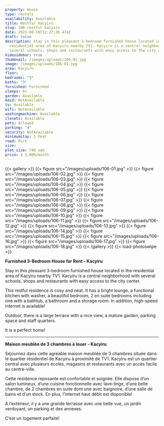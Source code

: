 ```yaml
---
property: House
type: rentals
availability: Available
title: Restful Kacyiru
slug: 106-restful-kacyiru
date: 2021-08-19T12:27:26.474Z
draft: false
description: Stay in this pleasant 3-bedroom furnished house located in the
  residential area of Kacyiru nearby TV1. Kacyiru is a central neighborhood with
  several schools, shops and restaurants with easy access to the city center.
hidesidebar: true
thumbnail: /images/uploads/106-01.jpg
image: /images/uploads/106-01.jpg
area: Kacyiru
floor: __
bedrooms: "3"
baths: "3"
furnished: Furnished
sleeps: 6+
garden: Available
maid: NotAvailable
tv: Available
wifi: NotAvailable
washingmachine: Available
closets: Available
pets: Allowed
parking: "4"
security: NotAvailable
minimumstay: 1 Year
road: Dirt
size: __
plot_size: 748 sqm
price: $ 1,000/month
---
```

{{< gallery >}}
{{< figure src="/images/uploads/106-01.jpg" >}}
{{< figure src="/images/uploads/106-02.jpg" >}}
{{< figure src="/images/uploads/106-03.jpg" >}}
{{< figure src="/images/uploads/106-04.jpg" >}}
{{< figure src="/images/uploads/106-05.jpg" >}}
{{< figure src="/images/uploads/106-06.jpg" >}}
{{< figure src="/images/uploads/106-07.jpg" >}}
{{< figure src="/images/uploads/106-08.jpg" >}}
{{< figure src="/images/uploads/106-09.jpg" >}}
{{< figure src="/images/uploads/106-10.jpg" >}}
{{< figure src="/images/uploads/106-11.jpg" >}}
{{< figure src="/images/uploads/106-12.jpg" >}}
{{< figure src="/images/uploads/106-13.jpg" >}}
{{< figure src="/images/uploads/106-14.jpg" >}}
{{< figure src="/images/uploads/106-15.jpg" >}}
{{< figure src="/images/uploads/106-16.jpg" >}}
{{< figure src="/images/uploads/106-17.jpg" >}}
{{< figure src="/images/uploads/106-18.jpg" >}}
{{< /gallery >}}
{{< load-photoswipe >}}

**Furnished 3-Bedroom House for Rent - Kacyiru**

Stay in this pleasant 3-bedroom furnished house located in the residential area of Kacyiru nearby TV1. Kacyiru is a central neighborhood with several schools, shops and restaurants with easy access to the city center.

This restful residence is cosy and neat. It has a bright lounge, a functional kitchen with washer, a beautiful bedroom, 2 en suite bedrooms including one with a bathtub, a bathroom and a storage room. In addition, high-speed internet is available!

Outdoor, there is a large terrace with a nice view, a mature garden, parking space and staff quarters.

It is a perfect home!

---

**Maison meublée de 3 chambres à louer - Kacyiru**

Séjournez dans cette agréable maison meublée de 3 chambres située dans le quartier résidentiel de Kacyiru à proximité de TV1. Kacyiru est un quartier central avec plusieurs écoles, magasins et restaurants avec un accès facile au centre-ville.

Cette résidence reposante est confortable et soignée. Elle dispose d’un salon lumineux, d’une cuisine fonctionnelle avec lave-linge, d’une belle chambre, de 2 chambres en suite dont une avec baignoire, d’une salle de bains et d’un stock. En plus, l’internet haut débit est disponible!

A l’extérieur, il y a une grande terrasse avec une belle vue, un jardin verdoyant, un parking et des annexes.

C’est un logement parfaite!